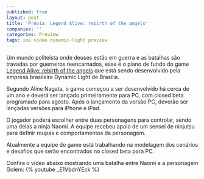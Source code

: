 ```yaml
---
published: true
layout: post
title: 'Prévia: Legend Alive: rebirth of the angels'
companies: ''
categories: Preview
tags: ios video dynamic-light preview
---
```

Um mundo polite&#237;sta onde deuses est&#227;o em guerra e as batalhas s&#227;o travadas por guerreiros reencarnados, esse &#233; o plano de fundo do game <a href="http://www.legend-alive.com/" target="_blank">Legend Alive: rebirth of the angels</a>
 que est&#225; sendo desenvolvido pela empresa brasileira Dynamic Light de Bras&#237;lia.
 

 
Segundo Aline Nagata, o game come&#231;ou a ser desenvolvido h&#225; cerca de um ano e dever&#225; ser lan&#231;ado primeiramente para PC, com closed beta programado para agosto. Ap&#243;s o lan&#231;amento da vers&#227;o PC, dever&#227;o ser lan&#231;adas vers&#245;es para iPhone e iPad.
 
O jogador poder&#225; escolher entre duas personagens para controlar, sendo uma delas a ninja Naomi. A equipe recebeu apoio de um sensei de ninjutsu para definir roupas e comportamentos da personagem.
 

 
Atualmente a equipe do game est&#225; trabalhando na modelagem dos cen&#225;rios e desafios que ser&#227;o encontrados no closed beta para PC.
 
Confira o v&#237;deo abaixo mostrando uma batalha entre Naomi e a personagem Golem:
{% youtube _E1VbdnYEck %}
